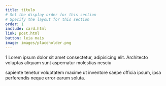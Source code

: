 ```yaml
---
title: título
# Set the display order for this section
# Specify the layout for this section
order: 1
include: card.html
link: post.html
button: leia mais
image: images/placeholder.png
---
```

1
Lorem ipsum dolor sit amet consectetur, adipisicing elit. Architecto voluptas aliquam sunt aspernatur molestias nesciu

sapiente tenetur voluptatem maxime ut inventore saepe officia ipsum, ipsa perferendis neque error earum soluta.